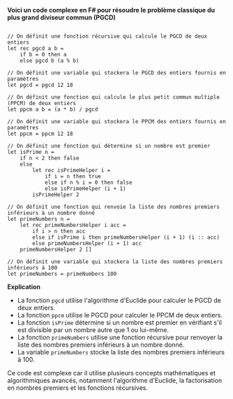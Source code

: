**Voici un code complexe en F# pour résoudre le problème classique du plus grand diviseur commun (PGCD)**

```f#

// On définit une fonction récursive qui calcule le PGCD de deux entiers
let rec pgcd a b = 
    if b = 0 then a
    else pgcd b (a % b)

// On définit une variable qui stockera le PGCD des entiers fournis en paramètres
let pgcd = pgcd 12 18

// On définit une fonction qui calcule le plus petit commun multiple (PPCM) de deux entiers
let ppcm a b = (a * b) / pgcd

// On définit une variable qui stockera le PPCM des entiers fournis en paramètres
let ppcm = ppcm 12 18

// On définit une fonction qui détermine si un nombre est premier
let isPrime n = 
    if n < 2 then false
    else
        let rec isPrimeHelper i =
            if i = n then true
            else if n % i = 0 then false
            else isPrimeHelper (i + 1)
        isPrimeHelper 2

// On définit une fonction qui renvoie la liste des nombres premiers inférieurs à un nombre donné
let primeNumbers n =
    let rec primeNumbersHelper i acc =
        if i > n then acc
        else if isPrime i then primeNumbersHelper (i + 1) (i :: acc)
        else primeNumbersHelper (i + 1) acc
    primeNumbersHelper 2 []

// On définit une variable qui stockera la liste des nombres premiers inférieurs à 100
let primeNumbers = primeNumbers 100

```

**Explication**

* La fonction `pgcd` utilise l'algorithme d'Euclide pour calculer le PGCD de deux entiers.
* La fonction `ppcm` utilise le PGCD pour calculer le PPCM de deux entiers.
* La fonction `isPrime` détermine si un nombre est premier en vérifiant s'il est divisible par un nombre autre que 1 ou lui-même.
* La fonction `primeNumbers` utilise une fonction récursive pour renvoyer la liste des nombres premiers inférieurs à un nombre donné.
* La variable `primeNumbers` stocke la liste des nombres premiers inférieurs à 100.

Ce code est complexe car il utilise plusieurs concepts mathématiques et algorithmiques avancés, notamment l'algorithme d'Euclide, la factorisation en nombres premiers et les fonctions récursives.